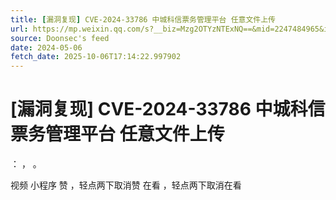 ```yaml
---
title: [漏洞复现] CVE-2024-33786 中城科信票务管理平台 任意文件上传
url: https://mp.weixin.qq.com/s?__biz=Mzg2OTYzNTExNQ==&mid=2247484965&idx=1&sn=396cceb9cd98393868c20c1876aa8957
source: Doonsec's feed
date: 2024-05-06
fetch_date: 2025-10-06T17:14:22.997902
---
```


# [漏洞复现] CVE-2024-33786 中城科信票务管理平台 任意文件上传

：
，
。

视频
小程序
赞
，轻点两下取消赞
在看
，轻点两下取消在看
